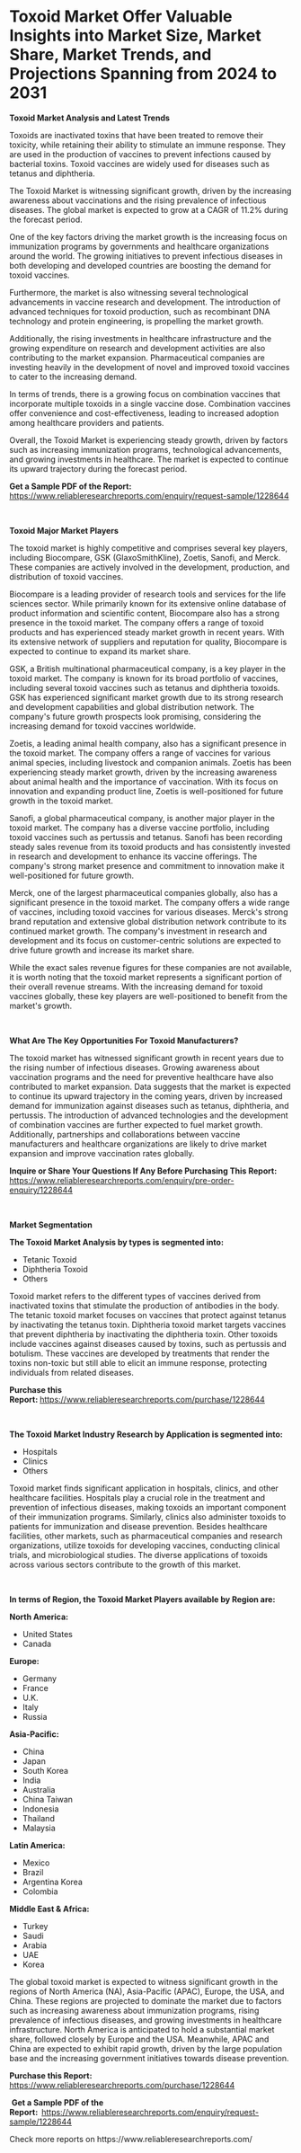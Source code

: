 <p><h1>Toxoid Market Offer Valuable Insights into Market Size, Market Share, Market Trends, and Projections Spanning from 2024 to 2031</h1></p><p><strong>Toxoid Market Analysis and Latest Trends</strong></p>
<p><p>Toxoids are inactivated toxins that have been treated to remove their toxicity, while retaining their ability to stimulate an immune response. They are used in the production of vaccines to prevent infections caused by bacterial toxins. Toxoid vaccines are widely used for diseases such as tetanus and diphtheria.</p><p>The Toxoid Market is witnessing significant growth, driven by the increasing awareness about vaccinations and the rising prevalence of infectious diseases. The global market is expected to grow at a CAGR of 11.2% during the forecast period.</p><p>One of the key factors driving the market growth is the increasing focus on immunization programs by governments and healthcare organizations around the world. The growing initiatives to prevent infectious diseases in both developing and developed countries are boosting the demand for toxoid vaccines.</p><p>Furthermore, the market is also witnessing several technological advancements in vaccine research and development. The introduction of advanced techniques for toxoid production, such as recombinant DNA technology and protein engineering, is propelling the market growth.</p><p>Additionally, the rising investments in healthcare infrastructure and the growing expenditure on research and development activities are also contributing to the market expansion. Pharmaceutical companies are investing heavily in the development of novel and improved toxoid vaccines to cater to the increasing demand.</p><p>In terms of trends, there is a growing focus on combination vaccines that incorporate multiple toxoids in a single vaccine dose. Combination vaccines offer convenience and cost-effectiveness, leading to increased adoption among healthcare providers and patients.</p><p>Overall, the Toxoid Market is experiencing steady growth, driven by factors such as increasing immunization programs, technological advancements, and growing investments in healthcare. The market is expected to continue its upward trajectory during the forecast period.</p></p>
<p><strong>Get a Sample PDF of the Report:&nbsp;</strong> <a href="https://www.reliableresearchreports.com/enquiry/request-sample/1228644">https://www.reliableresearchreports.com/enquiry/request-sample/1228644</a></p>
<p>&nbsp;</p>
<p><strong>Toxoid Major Market Players</strong></p>
<p><p>The toxoid market is highly competitive and comprises several key players, including Biocompare, GSK (GlaxoSmithKline), Zoetis, Sanofi, and Merck. These companies are actively involved in the development, production, and distribution of toxoid vaccines.</p><p>Biocompare is a leading provider of research tools and services for the life sciences sector. While primarily known for its extensive online database of product information and scientific content, Biocompare also has a strong presence in the toxoid market. The company offers a range of toxoid products and has experienced steady market growth in recent years. With its extensive network of suppliers and reputation for quality, Biocompare is expected to continue to expand its market share.</p><p>GSK, a British multinational pharmaceutical company, is a key player in the toxoid market. The company is known for its broad portfolio of vaccines, including several toxoid vaccines such as tetanus and diphtheria toxoids. GSK has experienced significant market growth due to its strong research and development capabilities and global distribution network. The company's future growth prospects look promising, considering the increasing demand for toxoid vaccines worldwide.</p><p>Zoetis, a leading animal health company, also has a significant presence in the toxoid market. The company offers a range of vaccines for various animal species, including livestock and companion animals. Zoetis has been experiencing steady market growth, driven by the increasing awareness about animal health and the importance of vaccination. With its focus on innovation and expanding product line, Zoetis is well-positioned for future growth in the toxoid market.</p><p>Sanofi, a global pharmaceutical company, is another major player in the toxoid market. The company has a diverse vaccine portfolio, including toxoid vaccines such as pertussis and tetanus. Sanofi has been recording steady sales revenue from its toxoid products and has consistently invested in research and development to enhance its vaccine offerings. The company's strong market presence and commitment to innovation make it well-positioned for future growth.</p><p>Merck, one of the largest pharmaceutical companies globally, also has a significant presence in the toxoid market. The company offers a wide range of vaccines, including toxoid vaccines for various diseases. Merck's strong brand reputation and extensive global distribution network contribute to its continued market growth. The company's investment in research and development and its focus on customer-centric solutions are expected to drive future growth and increase its market share.</p><p>While the exact sales revenue figures for these companies are not available, it is worth noting that the toxoid market represents a significant portion of their overall revenue streams. With the increasing demand for toxoid vaccines globally, these key players are well-positioned to benefit from the market's growth.</p></p>
<p>&nbsp;</p>
<p><strong>What Are The Key Opportunities For Toxoid Manufacturers?</strong></p>
<p><p>The toxoid market has witnessed significant growth in recent years due to the rising number of infectious diseases. Growing awareness about vaccination programs and the need for preventive healthcare have also contributed to market expansion. Data suggests that the market is expected to continue its upward trajectory in the coming years, driven by increased demand for immunization against diseases such as tetanus, diphtheria, and pertussis. The introduction of advanced technologies and the development of combination vaccines are further expected to fuel market growth. Additionally, partnerships and collaborations between vaccine manufacturers and healthcare organizations are likely to drive market expansion and improve vaccination rates globally.</p></p>
<p><strong>Inquire or Share Your Questions If Any Before Purchasing This Report:</strong> <a href="https://www.reliableresearchreports.com/enquiry/pre-order-enquiry/1228644">https://www.reliableresearchreports.com/enquiry/pre-order-enquiry/1228644</a></p>
<p>&nbsp;</p>
<p><strong>Market Segmentation</strong></p>
<p><strong>The Toxoid Market Analysis by types is segmented into:</strong></p>
<p><ul><li>Tetanic Toxoid</li><li>Diphtheria Toxoid</li><li>Others</li></ul></p>
<p><p>Toxoid market refers to the different types of vaccines derived from inactivated toxins that stimulate the production of antibodies in the body. The tetanic toxoid market focuses on vaccines that protect against tetanus by inactivating the tetanus toxin. Diphtheria toxoid market targets vaccines that prevent diphtheria by inactivating the diphtheria toxin. Other toxoids include vaccines against diseases caused by toxins, such as pertussis and botulism. These vaccines are developed by treatments that render the toxins non-toxic but still able to elicit an immune response, protecting individuals from related diseases.</p></p>
<p><strong>Purchase this Report:&nbsp;</strong><a href="https://www.reliableresearchreports.com/purchase/1228644">https://www.reliableresearchreports.com/purchase/1228644</a></p>
<p>&nbsp;</p>
<p><strong>The Toxoid Market Industry Research by Application is segmented into:</strong></p>
<p><ul><li>Hospitals</li><li>Clinics</li><li>Others</li></ul></p>
<p><p>Toxoid market finds significant application in hospitals, clinics, and other healthcare facilities. Hospitals play a crucial role in the treatment and prevention of infectious diseases, making toxoids an important component of their immunization programs. Similarly, clinics also administer toxoids to patients for immunization and disease prevention. Besides healthcare facilities, other markets, such as pharmaceutical companies and research organizations, utilize toxoids for developing vaccines, conducting clinical trials, and microbiological studies. The diverse applications of toxoids across various sectors contribute to the growth of this market.</p></p>
<p>&nbsp;</p>
<p><strong>In terms of Region, the Toxoid Market Players available by Region are:</strong></p>
<p>
    <p> <strong> North America: </strong>
        <ul>
            <li>United States</li>
            <li>Canada</li>
        </ul>
        </p> 
    <p> <strong> Europe: </strong>
        <ul>
            <li>Germany</li>
            <li>France</li>
            <li>U.K.</li>
            <li>Italy</li>
            <li>Russia</li>
        </ul>
        </p> 
    <p> <strong> Asia-Pacific: </strong>
        <ul>
            <li>China</li>
            <li>Japan</li>
            <li>South Korea</li>
            <li>India</li>
            <li>Australia</li>
            <li>China Taiwan</li>
            <li>Indonesia</li>
            <li>Thailand</li>
            <li>Malaysia</li>
        </ul>
        </p> 
    <p> <strong> Latin America: </strong>
        <ul>
            <li>Mexico</li>
            <li>Brazil</li>
            <li>Argentina Korea</li>
            <li>Colombia</li>
        </ul>
        </p> 
    <p> <strong> Middle East & Africa: </strong>
        <ul>
            <li>Turkey</li>
            <li>Saudi</li>
            <li>Arabia</li>
            <li>UAE</li>
            <li>Korea</li>
        </ul>
    </p>
    </p>
<p><p>The global toxoid market is expected to witness significant growth in the regions of North America (NA), Asia-Pacific (APAC), Europe, the USA, and China. These regions are projected to dominate the market due to factors such as increasing awareness about immunization programs, rising prevalence of infectious diseases, and growing investments in healthcare infrastructure. North America is anticipated to hold a substantial market share, followed closely by Europe and the USA. Meanwhile, APAC and China are expected to exhibit rapid growth, driven by the large population base and the increasing government initiatives towards disease prevention.</p></p>
<p><strong>Purchase this Report: </strong><a href="https://www.reliableresearchreports.com/purchase/1228644">https://www.reliableresearchreports.com/purchase/1228644</a></p>
<p>&nbsp;<strong>Get a Sample PDF of the Report:&nbsp;&nbsp;</strong><a href="https://www.reliableresearchreports.com/enquiry/request-sample/1228644">https://www.reliableresearchreports.com/enquiry/request-sample/1228644</a></p>
<p><strong></strong></p>
<p>Check more reports on https://www.reliableresearchreports.com/</p>